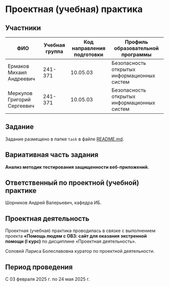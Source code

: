 # Проектная (учебная) практика

## Участники

| ФИО   | Учебная группа | Код направления подготовки | Профиль образовательной программы |
|-------|----------------|----------------------------|-----------------------------------|
| Ермаков Михаил Андреевич  |    241-371     |          10.05.03          |Безопасность открытых информационных систем|
| Меркулов Григорий Сергеевич  |    241-371     |          10.05.03          |Безопасность открытых информационных систем|

## Задание

Задание размещено в папке `task` в файле [README.md](task/README.md).

## Вариативная часть задания

**Анализ методик тестирования защищенности веб-приложений.**

## Ответственный по проектной (учебной) практике

Шорников Андрей Валерьевич, кафедра ИБ.

## Проектная деятельность

Проектная (учебная) практика проводилась в связке с выполнением проекта **«Помощь людям с ОВЗ: сайт для оказания экстренной помощи (I курс)** по дисциплине «Проектная деятельность».

Соловей Лариса Болеславовна куратор по проектной деятельности.

## Период проведения

С 03 февраля 2025 г. по 24 мая 2025 г.

